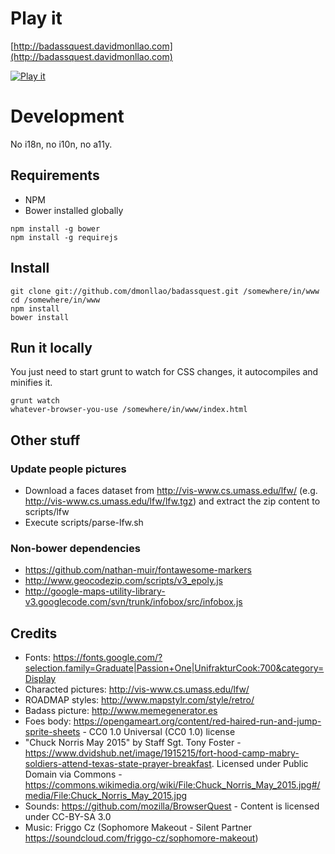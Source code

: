 # Play it

[http://badassquest.davidmonllao.com](http://badassquest.davidmonllao.com)

[![Play it](http://badassquest.davidmonllao.com/img/readme-img1.png)](http://badassquest.davidmonllao.com)

# Development

No i18n, no i10n, no a11y.

## Requirements
* NPM
* Bower installed globally

<!-- not displayed as a code block under a list unless we add something like this comment -->
    npm install -g bower
    npm install -g requirejs

## Install

    git clone git://github.com/dmonllao/badassquest.git /somewhere/in/www
    cd /somewhere/in/www
    npm install
    bower install

## Run it locally

You just need to start grunt to watch for CSS changes, it autocompiles and minifies it.

    grunt watch
    whatever-browser-you-use /somewhere/in/www/index.html

## Other stuff

### Update people pictures
* Download a faces dataset from http://vis-www.cs.umass.edu/lfw/ (e.g. http://vis-www.cs.umass.edu/lfw/lfw.tgz) and extract the zip content to scripts/lfw
* Execute scripts/parse-lfw.sh

### Non-bower dependencies
* https://github.com/nathan-muir/fontawesome-markers
* http://www.geocodezip.com/scripts/v3_epoly.js
* http://google-maps-utility-library-v3.googlecode.com/svn/trunk/infobox/src/infobox.js

## Credits
* Fonts: https://fonts.google.com/?selection.family=Graduate|Passion+One|UnifrakturCook:700&category=Display
* Characted pictures: http://vis-www.cs.umass.edu/lfw/
* ROADMAP styles: http://www.mapstylr.com/style/retro/
* Badass picture: http://www.memegenerator.es
* Foes body: https://opengameart.org/content/red-haired-run-and-jump-sprite-sheets - CC0 1.0 Universal (CC0 1.0) license
* "Chuck Norris May 2015" by Staff Sgt. Tony Foster - https://www.dvidshub.net/image/1915215/fort-hood-camp-mabry-soldiers-attend-texas-state-prayer-breakfast. Licensed under Public Domain via Commons - https://commons.wikimedia.org/wiki/File:Chuck_Norris_May_2015.jpg#/media/File:Chuck_Norris_May_2015.jpg
* Sounds: https://github.com/mozilla/BrowserQuest - Content is licensed under CC-BY-SA 3.0
* Music: Friggo Cz (Sophomore Makeout - Silent Partner https://soundcloud.com/friggo-cz/sophomore-makeout)
